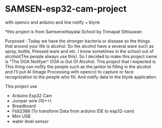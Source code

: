 # SAMSEN-esp32-cam-project
with opencv and arduino and line notify + blynk

*this project is from Samsenwittayalai School by Tinnapat Sittisuwan

Purposed : Today we have the stronger bacteria or disease so the things that around your life is alcohol. So the alcohol have a several ware such as spray, bottle, Pressed ware and etc.
I know sometimes in the school out of alcohol(The people always use this). So I decided to make this project name is "The OOA Notifyer" OOA is Out Of Alcohol. This project that I expected is
This thing can nofity the people such as the janitor to filling in the alcohol and I'll put AI (Image Processing with opencv) to capture or face recognization to the people who fill.
And notify data to the blynk application.

This project use
- Arduino Esp32 Cam 
- Jumper wire (10++)
- Breadboard
- Ftdi2388 (To transform Data from arduino IDE to esp32-cam)
- Mini USB
- water level sensor


